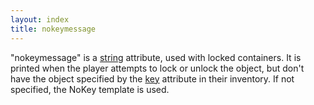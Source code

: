 ```yaml
---
layout: index
title: nokeymessage
---
```


"nokeymessage" is a [string](../types/string.html) attribute, used with locked containers. It is printed when the player attempts to lock or unlock the object, but don't have the object specified by the [key](key.html) attribute in their inventory. If not specified, the NoKey template is used.
